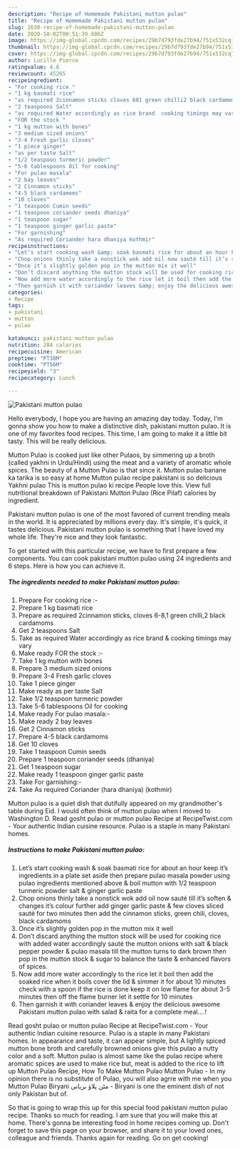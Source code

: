 ```yaml
---
description: "Recipe of Homemade Pakistani mutton pulao"
title: "Recipe of Homemade Pakistani mutton pulao"
slug: 1630-recipe-of-homemade-pakistani-mutton-pulao
date: 2020-10-02T00:51:39.686Z
image: https://img-global.cpcdn.com/recipes/29b7d793fde27b94/751x532cq70/pakistani-mutton-pulao-recipe-main-photo.jpg
thumbnail: https://img-global.cpcdn.com/recipes/29b7d793fde27b94/751x532cq70/pakistani-mutton-pulao-recipe-main-photo.jpg
cover: https://img-global.cpcdn.com/recipes/29b7d793fde27b94/751x532cq70/pakistani-mutton-pulao-recipe-main-photo.jpg
author: Lucille Pierce
ratingvalue: 4.6
reviewcount: 45265
recipeingredient:
- "For cooking rice "
- "1 kg basmati rice"
- "as required 2cinnamon sticks cloves 681 green chilli2 black cardamoms"
- "2 teaspoons Salt"
- "as required Water accordingly as rice brand  cooking timings may vary"
- "FOR the stock "
- "1 kg mutton with bones"
- "3 medium sized onions"
- "3-4 Fresh garlic cloves"
- "1 piece ginger"
- "as per taste Salt"
- "1/2 teaspoon turmeric powder"
- "5-6 tablespoons Oil for cooking"
- "For pulao masala"
- "2 bay leaves"
- "2 Cinnamon sticks"
- "4-5 black cardamoms"
- "10 cloves"
- "1 teaspoon Cumin seeds"
- "1 teaspoon coriander seeds dhaniya"
- "1 teaspoon sugar"
- "1 teaspoon ginger garlic paste"
- "For garnishing"
- "As required Coriander hara dhaniya kothmir"
recipeinstructions:
- "Let’s start cooking wash &amp; soak basmati rice for about an hour keep it’s ingredients in a plate set aside then prepare pulao masala powder using pulao ingredients mentioned above &amp; boil mutton with 1/2 teaspoon turmeric powder salt &amp; ginger garlic paste"
- "Chop onions thinly take a nonstick wok add oil now sauté till it’s soften &amp; changes it’s colour further add ginger garlic paste &amp; few cloves sliced sauté for two minutes then add the cinnamon sticks, green chili, cloves, black cardamoms"
- "Once it’s slightly golden pop in the mutton mix it well"
- "Don’t discard anything the mutton stock will be used for cooking rice with added water accordingly sauté the mutton onions with salt &amp; black pepper powder &amp; pulao masala till the mutton turns to dark brown then pop in the mutton stock &amp; sugar to balance the taste &amp; enhanced flavors of spices."
- "Now add more water accordingly to the rice let it boil then add the soaked rice when it boils cover the lid &amp; simmer it for about 10 minutes check with a spoon if the rice is done keep it on low flame for about 3-5 minutes then off the flame burner let it settle for 10 minutes"
- "Then garnish it with coriander leaves &amp; enjoy the delicious awesome Pakistani mutton pulao with salad &amp; raita for a complete meal....!"
categories:
- Recipe
tags:
- pakistani
- mutton
- pulao

katakunci: pakistani mutton pulao 
nutrition: 284 calories
recipecuisine: American
preptime: "PT38M"
cooktime: "PT56M"
recipeyield: "3"
recipecategory: Lunch

---
```



![Pakistani mutton pulao](https://img-global.cpcdn.com/recipes/29b7d793fde27b94/751x532cq70/pakistani-mutton-pulao-recipe-main-photo.jpg)

Hello everybody, I hope you are having an amazing day today. Today, I'm gonna show you how to make a distinctive dish, pakistani mutton pulao. It is one of my favorites food recipes. This time, I am going to make it a little bit tasty. This will be really delicious.

Mutton Pulao is cooked just like other Pulaos, by simmering up a broth (called yakhni in Urdu/Hindi) using the meat and a variety of aromatic whole spices. The beauty of a Mutton Pulao is that since it. Mutton pulao banane ka tarika is so easy at home Mutton pulao recipe pakistani is so delicious Yakhni pulao This is mutton pulao ki recipe People love this. View full nutritional breakdown of Pakistani Mutton Pulao (Rice Pilaf) calories by ingredient.

Pakistani mutton pulao is one of the most favored of current trending meals in the world. It is appreciated by millions every day. It's simple, it's quick, it tastes delicious. Pakistani mutton pulao is something that I have loved my whole life. They're nice and they look fantastic.


To get started with this particular recipe, we have to first prepare a few components. You can cook pakistani mutton pulao using 24 ingredients and 6 steps. Here is how you can achieve it.

<!--inarticleads1-->

##### The ingredients needed to make Pakistani mutton pulao:

1. Prepare For cooking rice :-
1. Prepare 1 kg basmati rice
1. Prepare as required 2cinnamon sticks, cloves 6-8,1 green chilli,2 black cardamoms
1. Get 2 teaspoons Salt
1. Take as required Water accordingly as rice brand &amp; cooking timings may vary
1. Make ready FOR the stock :-
1. Take 1 kg mutton with bones
1. Prepare 3 medium sized onions
1. Prepare 3-4 Fresh garlic cloves
1. Take 1 piece ginger
1. Make ready as per taste Salt
1. Take 1/2 teaspoon turmeric powder
1. Take 5-6 tablespoons Oil for cooking
1. Make ready For pulao masala:-
1. Make ready 2 bay leaves
1. Get 2 Cinnamon sticks
1. Prepare 4-5 black cardamoms
1. Get 10 cloves
1. Take 1 teaspoon Cumin seeds
1. Prepare 1 teaspoon coriander seeds (dhaniya)
1. Get 1 teaspoon sugar
1. Make ready 1 teaspoon ginger garlic paste
1. Take For garnishing:-
1. Take As required Coriander (hara dhaniya) (kothmir)


Mutton pulao is a quiet dish that dutifully appeared on my grandmother&#39;s table during Eid. I would often think of mutton pulao when I moved to Washington D. Read gosht pulao or mutton pulao Recipe at RecipeTwist.com - Your authentic Indian cuisine resource. Pulao is a staple in many Pakistani homes. 

<!--inarticleads2-->

##### Instructions to make Pakistani mutton pulao:

1. Let’s start cooking wash &amp; soak basmati rice for about an hour keep it’s ingredients in a plate set aside then prepare pulao masala powder using pulao ingredients mentioned above &amp; boil mutton with 1/2 teaspoon turmeric powder salt &amp; ginger garlic paste
1. Chop onions thinly take a nonstick wok add oil now sauté till it’s soften &amp; changes it’s colour further add ginger garlic paste &amp; few cloves sliced sauté for two minutes then add the cinnamon sticks, green chili, cloves, black cardamoms
1. Once it’s slightly golden pop in the mutton mix it well
1. Don’t discard anything the mutton stock will be used for cooking rice with added water accordingly sauté the mutton onions with salt &amp; black pepper powder &amp; pulao masala till the mutton turns to dark brown then pop in the mutton stock &amp; sugar to balance the taste &amp; enhanced flavors of spices.
1. Now add more water accordingly to the rice let it boil then add the soaked rice when it boils cover the lid &amp; simmer it for about 10 minutes check with a spoon if the rice is done keep it on low flame for about 3-5 minutes then off the flame burner let it settle for 10 minutes
1. Then garnish it with coriander leaves &amp; enjoy the delicious awesome Pakistani mutton pulao with salad &amp; raita for a complete meal....!


Read gosht pulao or mutton pulao Recipe at RecipeTwist.com - Your authentic Indian cuisine resource. Pulao is a staple in many Pakistani homes. In appearance and taste, it can appear simple, but A lightly spiced mutton bone broth and carefully browned onions give this pulao a nutty color and a soft. Mutton pulao is almost same like the pulao recipe where aromatic spices are used to make rice but, meat is added to the rice to lift up Mutton Pulao Recipe, How To Make Mutton Pulao Mutton Pulao - In my opinion there is no substitute of Pulao, you will also agrre with me when you Mutton Pulao Biryani مٹن پلاؤ بریانی - Biryani is one the eminent dish of not only Pakistan but of. 

So that is going to wrap this up for this special food pakistani mutton pulao recipe. Thanks so much for reading. I am sure that you will make this at home. There's gonna be interesting food in home recipes coming up. Don't forget to save this page on your browser, and share it to your loved ones, colleague and friends. Thanks again for reading. Go on get cooking!
